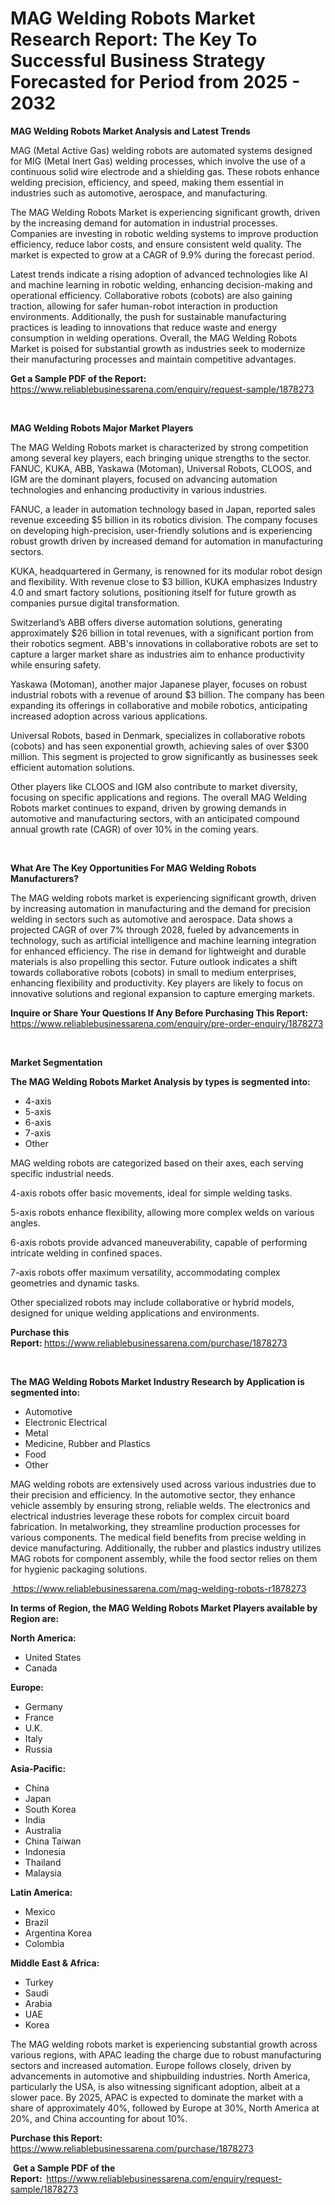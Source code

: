 <p><h1>MAG Welding Robots Market Research Report: The Key To Successful Business Strategy Forecasted for Period from 2025 - 2032</h1></p><p><strong>MAG Welding Robots Market Analysis and Latest Trends</strong></p>
<p><p>MAG (Metal Active Gas) welding robots are automated systems designed for MIG (Metal Inert Gas) welding processes, which involve the use of a continuous solid wire electrode and a shielding gas. These robots enhance welding precision, efficiency, and speed, making them essential in industries such as automotive, aerospace, and manufacturing.</p><p>The MAG Welding Robots Market is experiencing significant growth, driven by the increasing demand for automation in industrial processes. Companies are investing in robotic welding systems to improve production efficiency, reduce labor costs, and ensure consistent weld quality. The market is expected to grow at a CAGR of 9.9% during the forecast period. </p><p>Latest trends indicate a rising adoption of advanced technologies like AI and machine learning in robotic welding, enhancing decision-making and operational efficiency. Collaborative robots (cobots) are also gaining traction, allowing for safer human-robot interaction in production environments. Additionally, the push for sustainable manufacturing practices is leading to innovations that reduce waste and energy consumption in welding operations. Overall, the MAG Welding Robots Market is poised for substantial growth as industries seek to modernize their manufacturing processes and maintain competitive advantages.</p></p>
<p><strong>Get a Sample PDF of the Report:&nbsp;</strong> <a href="https://www.reliablebusinessarena.com/enquiry/request-sample/1878273?utm_campaign=3024&utm_medium=2&utm_source=Github&utm_content=ia&utm_term=12042025&utm_id=mag-welding-robots">https://www.reliablebusinessarena.com/enquiry/request-sample/1878273</a></p>
<p>&nbsp;</p>
<p><strong>MAG Welding Robots Major Market Players</strong></p>
<p><p>The MAG Welding Robots market is characterized by strong competition among several key players, each bringing unique strengths to the sector. FANUC, KUKA, ABB, Yaskawa (Motoman), Universal Robots, CLOOS, and IGM are the dominant players, focused on advancing automation technologies and enhancing productivity in various industries.</p><p>FANUC, a leader in automation technology based in Japan, reported sales revenue exceeding $5 billion in its robotics division. The company focuses on developing high-precision, user-friendly solutions and is experiencing robust growth driven by increased demand for automation in manufacturing sectors.</p><p>KUKA, headquartered in Germany, is renowned for its modular robot design and flexibility. With revenue close to $3 billion, KUKA emphasizes Industry 4.0 and smart factory solutions, positioning itself for future growth as companies pursue digital transformation.</p><p>Switzerland’s ABB offers diverse automation solutions, generating approximately $26 billion in total revenues, with a significant portion from their robotics segment. ABB's innovations in collaborative robots are set to capture a larger market share as industries aim to enhance productivity while ensuring safety.</p><p>Yaskawa (Motoman), another major Japanese player, focuses on robust industrial robots with a revenue of around $3 billion. The company has been expanding its offerings in collaborative and mobile robotics, anticipating increased adoption across various applications.</p><p>Universal Robots, based in Denmark, specializes in collaborative robots (cobots) and has seen exponential growth, achieving sales of over $300 million. This segment is projected to grow significantly as businesses seek efficient automation solutions.</p><p>Other players like CLOOS and IGM also contribute to market diversity, focusing on specific applications and regions. The overall MAG Welding Robots market continues to expand, driven by growing demands in automotive and manufacturing sectors, with an anticipated compound annual growth rate (CAGR) of over 10% in the coming years.</p></p>
<p>&nbsp;</p>
<p><strong>What Are The Key Opportunities For MAG Welding Robots Manufacturers?</strong></p>
<p><p>The MAG welding robots market is experiencing significant growth, driven by increasing automation in manufacturing and the demand for precision welding in sectors such as automotive and aerospace. Data shows a projected CAGR of over 7% through 2028, fueled by advancements in technology, such as artificial intelligence and machine learning integration for enhanced efficiency. The rise in demand for lightweight and durable materials is also propelling this sector. Future outlook indicates a shift towards collaborative robots (cobots) in small to medium enterprises, enhancing flexibility and productivity. Key players are likely to focus on innovative solutions and regional expansion to capture emerging markets.</p></p>
<p><strong>Inquire or Share Your Questions If Any Before Purchasing This Report:</strong> <a href="https://www.reliablebusinessarena.com/enquiry/pre-order-enquiry/1878273?utm_campaign=3024&utm_medium=2&utm_source=Github&utm_content=ia&utm_term=12042025&utm_id=mag-welding-robots">https://www.reliablebusinessarena.com/enquiry/pre-order-enquiry/1878273</a></p>
<p>&nbsp;</p>
<p><strong>Market Segmentation</strong></p>
<p><strong>The MAG Welding Robots Market Analysis by types is segmented into:</strong></p>
<p><ul><li>4-axis</li><li>5-axis</li><li>6-axis</li><li>7-axis</li><li>Other</li></ul></p>
<p><p>MAG welding robots are categorized based on their axes, each serving specific industrial needs. </p><p>4-axis robots offer basic movements, ideal for simple welding tasks. </p><p>5-axis robots enhance flexibility, allowing more complex welds on various angles. </p><p>6-axis robots provide advanced maneuverability, capable of performing intricate welding in confined spaces. </p><p>7-axis robots offer maximum versatility, accommodating complex geometries and dynamic tasks. </p><p>Other specialized robots may include collaborative or hybrid models, designed for unique welding applications and environments.</p></p>
<p><strong>Purchase this Report:&nbsp;</strong><a href="https://www.reliablebusinessarena.com/purchase/1878273?utm_campaign=3024&utm_medium=2&utm_source=Github&utm_content=ia&utm_term=12042025&utm_id=mag-welding-robots">https://www.reliablebusinessarena.com/purchase/1878273</a></p>
<p>&nbsp;</p>
<p><strong>The MAG Welding Robots Market Industry Research by Application is segmented into:</strong></p>
<p><ul><li>Automotive</li><li>Electronic Electrical</li><li>Metal</li><li>Medicine, Rubber and Plastics</li><li>Food</li><li>Other</li></ul></p>
<p><p>MAG welding robots are extensively used across various industries due to their precision and efficiency. In the automotive sector, they enhance vehicle assembly by ensuring strong, reliable welds. The electronics and electrical industries leverage these robots for complex circuit board fabrication. In metalworking, they streamline production processes for various components. The medical field benefits from precise welding in device manufacturing. Additionally, the rubber and plastics industry utilizes MAG robots for component assembly, while the food sector relies on them for hygienic packaging solutions.</p></p>
<p><a href="https://www.reliablebusinessarena.com/mag-welding-robots-r1878273?utm_campaign=3024&utm_medium=2&utm_source=Github&utm_content=ia&utm_term=12042025&utm_id=mag-welding-robots">&nbsp;https://www.reliablebusinessarena.com/mag-welding-robots-r1878273</a></p>
<p><strong>In terms of Region, the MAG Welding Robots Market Players available by Region are:</strong></p>
<p>
    <p> <strong> North America: </strong>
        <ul>
            <li>United States</li>
            <li>Canada</li>
        </ul>
        </p> 
    <p> <strong> Europe: </strong>
        <ul>
            <li>Germany</li>
            <li>France</li>
            <li>U.K.</li>
            <li>Italy</li>
            <li>Russia</li>
        </ul>
        </p> 
    <p> <strong> Asia-Pacific: </strong>
        <ul>
            <li>China</li>
            <li>Japan</li>
            <li>South Korea</li>
            <li>India</li>
            <li>Australia</li>
            <li>China Taiwan</li>
            <li>Indonesia</li>
            <li>Thailand</li>
            <li>Malaysia</li>
        </ul>
        </p> 
    <p> <strong> Latin America: </strong>
        <ul>
            <li>Mexico</li>
            <li>Brazil</li>
            <li>Argentina Korea</li>
            <li>Colombia</li>
        </ul>
        </p> 
    <p> <strong> Middle East & Africa: </strong>
        <ul>
            <li>Turkey</li>
            <li>Saudi</li>
            <li>Arabia</li>
            <li>UAE</li>
            <li>Korea</li>
        </ul>
    </p>
    </p>
<p><p>The MAG welding robots market is experiencing substantial growth across various regions, with APAC leading the charge due to robust manufacturing sectors and increased automation. Europe follows closely, driven by advancements in automotive and shipbuilding industries. North America, particularly the USA, is also witnessing significant adoption, albeit at a slower pace. By 2025, APAC is expected to dominate the market with a share of approximately 40%, followed by Europe at 30%, North America at 20%, and China accounting for about 10%.</p></p>
<p><strong>Purchase this Report: </strong><a href="https://www.reliablebusinessarena.com/purchase/1878273?utm_campaign=3024&utm_medium=2&utm_source=Github&utm_content=ia&utm_term=12042025&utm_id=mag-welding-robots">https://www.reliablebusinessarena.com/purchase/1878273</a></p>
<p>&nbsp;<strong>Get a Sample PDF of the Report:&nbsp;&nbsp;</strong><a href="https://www.reliablebusinessarena.com/enquiry/request-sample/1878273?utm_campaign=3024&utm_medium=2&utm_source=Github&utm_content=ia&utm_term=12042025&utm_id=mag-welding-robots">https://www.reliablebusinessarena.com/enquiry/request-sample/1878273</a></p>
<p><strong></strong></p>
<p><p></p><p></p><p></p></p>